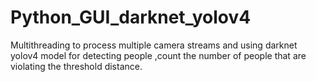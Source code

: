 # Python_GUI_darknet_yolov4
 Multithreading to process multiple camera streams and using darknet yolov4 model for detecting people ,count the number of people that are violating the threshold distance.
